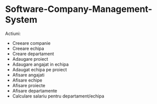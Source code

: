 # Software-Company-Management-System

Actiuni:
  - Creeare companie
  - Creeare echipa
  - Creare departament
  - Adaugare proiect
  - Adaugare angajat in echipa
  - Adaugat echipa pe proiect
  - Afisare angajati
  - Afisare echipe
  - Afisare proiecte
  - Afisare departamente
  - Calculare salariu pentru departament/echipa
